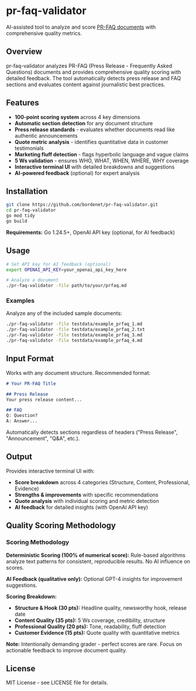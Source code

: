 
# pr-faq-validator

AI-assisted tool to analyze and score [PR-FAQ documents](https://github.com/bordenet/Engineering_Culture/blob/main/SDLC/The_PR-FAQ.md) with comprehensive quality metrics.

## Overview

pr-faq-validator analyzes PR-FAQ (Press Release - Frequently Asked Questions) documents and provides comprehensive quality scoring with detailed feedback. The tool automatically detects press release and FAQ sections and evaluates content against journalistic best practices.

## Features

- **100-point scoring system** across 4 key dimensions
- **Automatic section detection** for any document structure
- **Press release standards** - evaluates whether documents read like authentic announcements
- **Quote metric analysis** - identifies quantitative data in customer testimonials
- **Marketing fluff detection** - flags hyperbolic language and vague claims
- **5 Ws validation** - ensures WHO, WHAT, WHEN, WHERE, WHY coverage
- **Interactive terminal UI** with detailed breakdowns and suggestions
- **AI-powered feedback** (optional) for expert analysis

## Installation

```bash
git clone https://github.com/bordenet/pr-faq-validator.git
cd pr-faq-validator
go mod tidy
go build
```

**Requirements:** Go 1.24.5+, OpenAI API key (optional, for AI feedback)

## Usage

```bash
# Set API key for AI feedback (optional)
export OPENAI_API_KEY=your_openai_api_key_here

# Analyze a document
./pr-faq-validator -file path/to/your/prfaq.md
```

### Examples

Analyze any of the included sample documents:

```bash
./pr-faq-validator -file testdata/example_prfaq_1.md
./pr-faq-validator -file testdata/example_prfaq_2.txt  
./pr-faq-validator -file testdata/example_prfaq_3.md
./pr-faq-validator -file testdata/example_prfaq_4.md
```

## Input Format

Works with any document structure. Recommended format:

```markdown
# Your PR-FAQ Title

## Press Release
Your press release content...

## FAQ
Q: Question?
A: Answer...
```

Automatically detects sections regardless of headers ("Press Release", "Announcement", "Q&A", etc.).

## Output

Provides interactive terminal UI with:
- **Score breakdown** across 4 categories (Structure, Content, Professional, Evidence)
- **Strengths & improvements** with specific recommendations
- **Quote analysis** with individual scoring and metric detection
- **AI feedback** for detailed insights (with OpenAI API key)


## Quality Scoring Methodology

### Scoring Methodology

**Deterministic Scoring (100% of numerical score):** Rule-based algorithms analyze text patterns for consistent, reproducible results. No AI influence on scores.

**AI Feedback (qualitative only):** Optional GPT-4 insights for improvement suggestions.

**Scoring Breakdown:**
- **Structure & Hook (30 pts):** Headline quality, newsworthy hook, release date
- **Content Quality (35 pts):** 5 Ws coverage, credibility, structure
- **Professional Quality (20 pts):** Tone, readability, fluff detection
- **Customer Evidence (15 pts):** Quote quality with quantitative metrics

**Note:** Intentionally demanding grader - perfect scores are rare. Focus on actionable feedback to improve document quality.

## License

MIT License - see LICENSE file for details.
